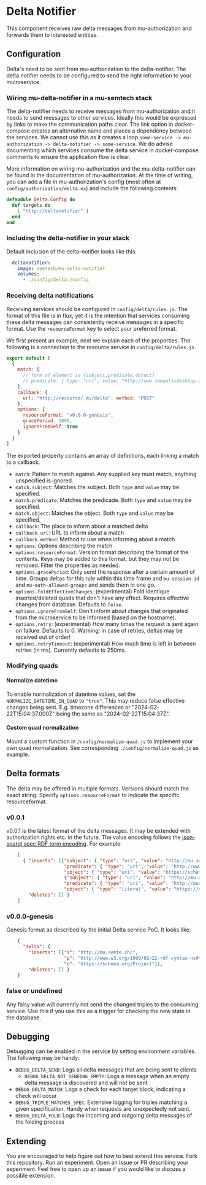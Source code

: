 # Delta Notifier

This component receives raw delta messages from mu-authorization and forwards them to interested entities.

## Configuration

Delta's need to be sent from mu-authorization to the delta-notifier.  The delta notifier needs to be configured to send the right information to your microservice.

### Wiring mu-delta-notifier in a mu-semtech stack

The delta-notifier needs to receive messages from mu-authorization and it needs to send messages to other services.  Ideally this would be expressed by links to make the communication paths clear.  The link option in docker-compose creates an alternative name and places a dependency between the services.  We cannot use this as it creates a loop `some-service -> mu-authorization -> delta-notifier -> some-service`.  We do advise documenting which services consume the delta service in docker-compose comments to ensure the application flow is clear.

More information on wiring mu-authorization and the mu-delta-notifier can be found in the documentation of mu-authorization.  At the time of writing, you can add a file in mu-authorization's config (most often at `config/authorization/delta.ex`) and include the following contents:

```elixir
defmodule Delta.Config do
  def targets do
    [ "http://deltanotifier" ]
  end
end
```

### Including the delta-notifier in your stack

Default inclusion of the delta-notifier looks like this:

```yml
  deltanotifier:
    image: semtech/mu-delta-notifier
    volumes:
      - ./config/delta:/config
```

### Receiving delta notifications

Receiving services should be configured in `config/delta/rules.js`.  The format of this file is in flux, yet it is the intention that services consuming these delta messages can consistently receive messages in a specific format.  Use the `resourceFormat` key to select your preferred format.

We first present an example, next we explain each of the properties.  The following is a connection to the resource service in `config/delta/rules.js`.

```js
export default [
  {
    match: {
      // form of element is {subject,predicate,object}
      // predicate: { type: "uri", value: "http://www.semanticdesktop.org/ontologies/2007/03/22/nmo#isPartOf" }
    },
    callback: {
      url: "http://resource/.mu/delta", method: "POST"
    },
    options: {
      resourceFormat: "v0.0.0-genesis",
      gracePeriod: 1000,
      ignoreFromSelf: true
    }
  }
]
```

The exported property contains an array of definitions, each linking a match to a callback.

  - `match`: Pattern to match against.  Any supplied key must match, anything unspecified is ignored.
  - `match.subject`: Matches the subject.  Both `type` and `value` may be specified.
  - `match.predicate`: Matches the predicade.  Both `type` and `value` may be specified.
  - `match.object`: Matches the object.  Both `type` and `value` may be specified.
  - `callback`: The place to inform about a matched delta
  - `callback.url`: URL to inform about a match
  - `callback.method`: Method to use when informing about a match
  - `options`: Options describing the match
  - `options.resourceFormat`: Version format describing the format of the contents.  Keys may be added to this format, but they may not be removed.  Filter the properties as needed.
  - `options.gracePeriod`: Only send the response after a certain amount of time.  Groups deltas for this rule within this time frame and `mu-session-id` and `mu-auth-allowed-groups` and sends them in one go.
  - `options.foldEffectiveChanges`: (experimental) Fold identique inserted/deleted quads that don't have any effect. Requires effective changes from database. Defaults to `false`.
  - `options.ignoreFromSelf`: Don't inform about changes that originated from the microservice to be informed (based on the hostname).
  - `options.retry`: (experimental) How many times the request is sent again on failure.  Defaults to 0. Warning: in case of retries, deltas may be received out of order!
  - `options.retryTimeout`: (experimental) How much time is left in between retries (in ms).  Currently defaults to 250ms.

### Modifying quads
#### Normalize datetime
To enable normalization of datetime values, set the `NORMALIZE_DATETIME_IN_QUAD` to `"true"`. This may reduce false effective changes being sent. E.g. timezone differences or "2024-02-22T15:04:37.000Z" being the same as "2024-02-22T15:04:37Z".

#### Custom quad normalization
Mount a custom function in `/config/normalize-quad.js` to implement your own quad normalization. See corresponding `./config/normalize-quad.js` as example.

## Delta formats

The delta may be offered in multiple formats.  Versions should match the exact string.  Specify `options.resourceFormat` to indicate the specific resourceformat.

### v0.0.1

v0.0.1 is the latest format of the delta messages. It may be extended with authorization rights etc. in the future. The value encoding follows the [json-sparql spec RDF term encoding](https://www.w3.org/TR/sparql11-results-json/#select-encode-terms).  For example:

```json
    [
      { "inserts": [{"subject": { "type": "uri", "value": "http://mu.semte.ch/" },
                     "predicate": { "type": "uri", "value": "http://www.w3.org/1999/02/22-rdf-syntax-ns#type" },
                     "object": { "type": "uri", "value": "https://schema.org/Project" }},
                     {"subject": { "type": "uri", "value": "http://mu.semte.ch/" },
                     "predicate": { "type": "uri", "value": "http://purl.org/dc/terms/modified" },
                     "object": { "type": "literal", "value": "https://schema.org/Project", "datatype": "http://www.w3.org/2001/XMLSchema#dateTime"}}],
        "deletes": [] }
    ]
```

### v0.0.0-genesis

Genesis format as described by the initial Delta service PoC. It looks like:

```json
    { 
      "delta": {
        "inserts": [{"s": "http://mu.semte.ch/",
                     "p": "http://www.w3.org/1999/02/22-rdf-syntax-ns#type",
                     "o": "https://schema.org/Project"}],
        "deletes": [] }
    }
```

### false or undefined

Any falsy value will currently not send the changed triples to the consuming service.  Use this if you use this as a trigger for checking the new state in the database.

## Debugging

Debugging can be enabled in the service by setting environment variables.  The following may be handy:

  - `DEBUG_DELTA_SEND`: Logs all delta messages that are being sent to clients
    - `DEBUG_DELTA_NOT_SENDING_EMPTY`: Logs a message when an empty delta message is discovered and will not be sent
  - `DEBUG_DELTA_MATCH`: Logs a check for each target block, indicating a check will occur
  - `DEBUG_TRIPLE_MATCHES_SPEC`: Extensive logging for triples matching a given specification.  Handy when requests are unexpectedly not sent.
  - `DEBUG_DELTA_FOLD`: Logs the incoming and outgoing delta messages of the folding process

## Extending

You are encouraged to help figure out how to best extend this service.  Fork this repository.  Run an experiment.  Open an issue or PR describing your experiment.  Feel free to open up an issue if you would like to discuss a possible extension.
